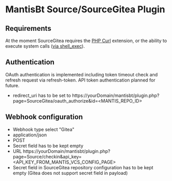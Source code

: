 # MantisBt Source/SourceGitea Plugin

## Requirements
At the moment SourceGitea requires the [PHP Curl](https://www.php.net/book.curl) extension, or the ability to execute
system calls ([via shell_exec](https://www.php.net/function.shell-exec)).

## Authentication
OAuth authentication is implemented including token timeout check and refresh request via refresh-token. API token authentication planned for future.

* redirect_uri has to be set to https://yourDomain/mantisbt/plugin.php?page=SourceGitea/oauth_authorize&id=<MANTIS_REPO_ID> 

## Webhook configuration

* Webhook type select "Gitea"
* application/json
* POST
* Secret field has to be kept empty
* URL https://yourDomain/mantisbt/plugin.php?page=Source/checkin&api_key=<API_KEY_FROM_MANTIS_VCS_CONFIG_PAGE>
* Secret field in SourceGitea repository configuration has to be kept empty (Gitea does not support secret field in payload)